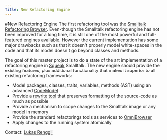 ```yaml
---
Title: New Refactoring Engine
---
```

#New Refactoring Engine
The first refactoring tool was the [Smalltalk Refactoring Browser](http://www.refactory.com/RefactoringBrowser/index.html). Even-though the Smalltalk refactoring engine has not been improved for a long time, it is still one of the most powerful and full-featured engines available. However the current implementation has some major drawbacks such as that it doesn't properly model white-spaces in the code and that its model doesn't go beyond classes and methods.

The goal of this master project is to do a state of the art implementation of a refactoring engine in [Squeak](http://www.squeak.org) Smalltalk. The new engine should provide the existing features, plus additional functionality that makes it superior to all existing refactoring frameworks:


-  Model packages, classes, traits, variables, methods (AST) using an advanced [CodeModel](http://monticello.wiresong.ca/ob/)
-  Provide a [rewrite tool](http://www.refactory.com/RefactoringBrowser/Rewrite.html) that preserves formatting of the source-code as much as possible
-  Provide a mechanism to scope changes to the Smalltalk image or any model in memory
-  Provide the standard refactorings tools as services to [OmniBrowser](http://www.wiresong.ca/OmniBrowser/)
-  Apply changes to the running system atomically

Contact: [Lukas Renggli](%base_url%/staff/lukasrenggli)
